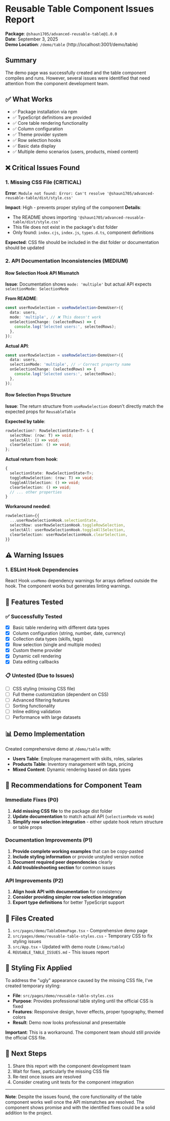# Reusable Table Component Issues Report

**Package**: `@shaun1705/advanced-reusable-table@1.0.0`  
**Date**: September 3, 2025  
**Demo Location**: `/demo/table` (http://localhost:3001/demo/table)

## Summary

The demo page was successfully created and the table component compiles and runs. However, several issues were identified that need attention from the component development team.

## ✅ What Works

- ✅ Package installation via npm
- ✅ TypeScript definitions are provided
- ✅ Core table rendering functionality
- ✅ Column configuration
- ✅ Theme provider system
- ✅ Row selection hooks
- ✅ Basic data display
- ✅ Multiple demo scenarios (users, products, mixed content)

## ❌ Critical Issues Found

### 1. Missing CSS File (CRITICAL)
**Error**: `Module not found: Error: Can't resolve '@shaun1705/advanced-reusable-table/dist/style.css'`

**Impact**: High - prevents proper styling of the component
**Details**: 
- The README shows importing `'@shaun1705/advanced-reusable-table/dist/style.css'`
- This file does not exist in the package's dist folder
- Only found: `index.cjs`, `index.js`, `types.d.ts`, component definitions

**Expected**: CSS file should be included in the dist folder or documentation should be updated

### 2. API Documentation Inconsistencies (MEDIUM)

#### Row Selection Hook API Mismatch
**Issue**: Documentation shows `mode: 'multiple'` but actual API expects `selectionMode: SelectionMode`

**From README**:
```typescript
const userRowSelection = useRowSelection<DemoUser>({
  data: users,
  mode: 'multiple', // ❌ This doesn't work
  onSelectionChange: (selectedRows) => {
    console.log('Selected users:', selectedRows);
  },
});
```

**Actual API**:
```typescript
const userRowSelection = useRowSelection<DemoUser>({
  data: users,
  selectionMode: 'multiple', // ✅ Correct property name
  onSelectionChange: (selectedRows) => {
    console.log('Selected users:', selectedRows);
  },
});
```

#### Row Selection Props Structure
**Issue**: The return structure from `useRowSelection` doesn't directly match the expected props for `ReusableTable`

**Expected by table**:
```typescript
rowSelection?: RowSelectionState<T> & {
  selectRow: (row: T) => void;
  selectAll: () => void;
  clearSelection: () => void;
};
```

**Actual return from hook**:
```typescript
{
  selectionState: RowSelectionState<T>;
  toggleRowSelection: (row: T) => void;
  toggleAllSelection: () => void;
  clearSelection: () => void;
  // ... other properties
}
```

**Workaround needed**:
```typescript
rowSelection={{
  ...userRowSelectionHook.selectionState,
  selectRow: userRowSelectionHook.toggleRowSelection,
  selectAll: userRowSelectionHook.toggleAllSelection,
  clearSelection: userRowSelectionHook.clearSelection,
}}
```

## ⚠️ Warning Issues

### 1. ESLint Hook Dependencies
React Hook `useMemo` dependency warnings for arrays defined outside the hook. The component works but generates linting warnings.

## 🧪 Features Tested

### ✅ Successfully Tested
- [x] Basic table rendering with different data types
- [x] Column configuration (string, number, date, currency)
- [x] Collection data types (skills, tags)
- [x] Row selection (single and multiple modes)
- [x] Custom theme provider
- [x] Dynamic cell rendering
- [x] Data editing callbacks

### 📋 Untested (Due to Issues)
- [ ] CSS styling (missing CSS file)
- [ ] Full theme customization (dependent on CSS)
- [ ] Advanced filtering features
- [ ] Sorting functionality
- [ ] Inline editing validation
- [ ] Performance with large datasets

## 📊 Demo Implementation

Created comprehensive demo at `/demo/table` with:
- **Users Table**: Employee management with skills, roles, salaries
- **Products Table**: Inventory management with tags, pricing
- **Mixed Content**: Dynamic rendering based on data types

## 🔧 Recommendations for Component Team

### Immediate Fixes (P0)
1. **Add missing CSS file** to the package dist folder
2. **Update documentation** to match actual API (`selectionMode` vs `mode`)
3. **Simplify row selection integration** - either update hook return structure or table props

### Documentation Improvements (P1)
1. **Provide complete working examples** that can be copy-pasted
2. **Include styling information** or provide unstyled version notice
3. **Document required peer dependencies** clearly
4. **Add troubleshooting section** for common issues

### API Improvements (P2)
1. **Align hook API with documentation** for consistency
2. **Consider providing simpler row selection integration**
3. **Export type definitions** for better TypeScript support

## 📝 Files Created

1. `src/pages/demo/TableDemoPage.tsx` - Comprehensive demo page
2. `src/pages/demo/reusable-table-styles.css` - Temporary CSS to fix styling issues
3. `src/App.tsx` - Updated with demo route (`/demo/table`)
4. `REUSABLE_TABLE_ISSUES.md` - This issues report

## 🎨 Styling Fix Applied

To address the "ugly" appearance caused by the missing CSS file, I've created temporary styling:

- **File**: `src/pages/demo/reusable-table-styles.css`
- **Purpose**: Provides professional table styling until the official CSS is fixed
- **Features**: Responsive design, hover effects, proper typography, themed colors
- **Result**: Demo now looks professional and presentable

**Important**: This is a workaround. The component team should still provide the official CSS file.

## 🚀 Next Steps

1. Share this report with the component development team
2. Wait for fixes, particularly the missing CSS file
3. Re-test once issues are resolved
4. Consider creating unit tests for the component integration

---

**Note**: Despite the issues found, the core functionality of the table component works well once the API mismatches are resolved. The component shows promise and with the identified fixes could be a solid addition to the project.